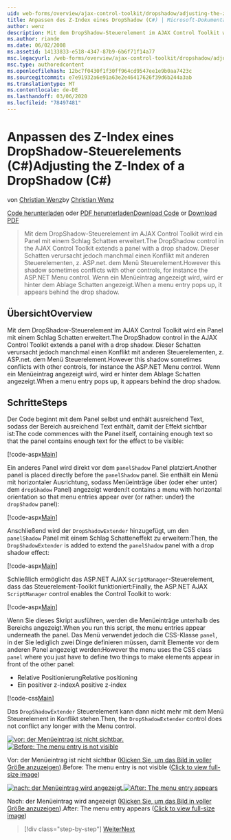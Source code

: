 ```yaml
---
uid: web-forms/overview/ajax-control-toolkit/dropshadow/adjusting-the-z-index-of-a-dropshadow-cs
title: Anpassen des Z-Index eines DropShadow (C#) | Microsoft-Dokumentation
author: wenz
description: Mit dem DropShadow-Steuerelement im AJAX Control Toolkit wird ein Panel mit einem Schlag Schatten erweitert. Dieser Schatten steht jedoch manchmal in Konflikt mit anderen Steuerelementen, für Insta...
ms.author: riande
ms.date: 06/02/2008
ms.assetid: 14133833-e518-4347-87b9-6b6f71f14a77
msc.legacyurl: /web-forms/overview/ajax-control-toolkit/dropshadow/adjusting-the-z-index-of-a-dropshadow-cs
msc.type: authoredcontent
ms.openlocfilehash: 12bc7f0430f1f30ff964cd9547ee1e9b0aa7423c
ms.sourcegitcommit: e7e91932a6e91a63e2e46417626f39d6b244a3ab
ms.translationtype: MT
ms.contentlocale: de-DE
ms.lasthandoff: 03/06/2020
ms.locfileid: "78497481"
---
```

# <a name="adjusting-the-z-index-of-a-dropshadow-c"></a><span data-ttu-id="72e68-104">Anpassen des Z-Index eines DropShadow-Steuerelements (C#)</span><span class="sxs-lookup"><span data-stu-id="72e68-104">Adjusting the Z-Index of a DropShadow (C#)</span></span>

<span data-ttu-id="72e68-105">von [Christian Wenz](https://github.com/wenz)</span><span class="sxs-lookup"><span data-stu-id="72e68-105">by [Christian Wenz](https://github.com/wenz)</span></span>

<span data-ttu-id="72e68-106">[Code herunterladen](https://download.microsoft.com/download/5/1/6/51652a81-500b-4f6b-88d3-617103e7941e/DropShadow1.cs.zip) oder [PDF herunterladen](https://download.microsoft.com/download/b/6/a/b6ae89ee-df69-4c87-9bfb-ad1eb2b23373/dropshadow1CS.pdf)</span><span class="sxs-lookup"><span data-stu-id="72e68-106">[Download Code](https://download.microsoft.com/download/5/1/6/51652a81-500b-4f6b-88d3-617103e7941e/DropShadow1.cs.zip) or [Download PDF](https://download.microsoft.com/download/b/6/a/b6ae89ee-df69-4c87-9bfb-ad1eb2b23373/dropshadow1CS.pdf)</span></span>

> <span data-ttu-id="72e68-107">Mit dem DropShadow-Steuerelement im AJAX Control Toolkit wird ein Panel mit einem Schlag Schatten erweitert.</span><span class="sxs-lookup"><span data-stu-id="72e68-107">The DropShadow control in the AJAX Control Toolkit extends a panel with a drop shadow.</span></span> <span data-ttu-id="72e68-108">Dieser Schatten verursacht jedoch manchmal einen Konflikt mit anderen Steuerelementen, z. ASP.net. dem Menü Steuerelement.</span><span class="sxs-lookup"><span data-stu-id="72e68-108">However this shadow sometimes conflicts with other controls, for instance the ASP.NET Menu control.</span></span> <span data-ttu-id="72e68-109">Wenn ein Menüeintrag angezeigt wird, wird er hinter dem Ablage Schatten angezeigt.</span><span class="sxs-lookup"><span data-stu-id="72e68-109">When a menu entry pops up, it appears behind the drop shadow.</span></span>

## <a name="overview"></a><span data-ttu-id="72e68-110">Übersicht</span><span class="sxs-lookup"><span data-stu-id="72e68-110">Overview</span></span>

<span data-ttu-id="72e68-111">Mit dem DropShadow-Steuerelement im AJAX Control Toolkit wird ein Panel mit einem Schlag Schatten erweitert.</span><span class="sxs-lookup"><span data-stu-id="72e68-111">The DropShadow control in the AJAX Control Toolkit extends a panel with a drop shadow.</span></span> <span data-ttu-id="72e68-112">Dieser Schatten verursacht jedoch manchmal einen Konflikt mit anderen Steuerelementen, z. ASP.net. dem Menü Steuerelement.</span><span class="sxs-lookup"><span data-stu-id="72e68-112">However this shadow sometimes conflicts with other controls, for instance the ASP.NET Menu control.</span></span> <span data-ttu-id="72e68-113">Wenn ein Menüeintrag angezeigt wird, wird er hinter dem Ablage Schatten angezeigt.</span><span class="sxs-lookup"><span data-stu-id="72e68-113">When a menu entry pops up, it appears behind the drop shadow.</span></span>

## <a name="steps"></a><span data-ttu-id="72e68-114">Schritte</span><span class="sxs-lookup"><span data-stu-id="72e68-114">Steps</span></span>

<span data-ttu-id="72e68-115">Der Code beginnt mit dem Panel selbst und enthält ausreichend Text, sodass der Bereich ausreichend Text enthält, damit der Effekt sichtbar ist:</span><span class="sxs-lookup"><span data-stu-id="72e68-115">The code commences with the Panel itself, containing enough text so that the panel contains enough text for the effect to be visible:</span></span>

[!code-aspx[Main](adjusting-the-z-index-of-a-dropshadow-cs/samples/sample1.aspx)]

<span data-ttu-id="72e68-116">Ein anderes Panel wird direkt vor dem `panelShadow` Panel platziert.</span><span class="sxs-lookup"><span data-stu-id="72e68-116">Another panel is placed directly before the `panelShadow` panel.</span></span> <span data-ttu-id="72e68-117">Sie enthält ein Menü mit horizontaler Ausrichtung, sodass Menüeinträge über (oder eher unter) dem `dropShadow` Panel) angezeigt werden:</span><span class="sxs-lookup"><span data-stu-id="72e68-117">It contains a menu with horizontal orientation so that menu entries appear over (or rather: under) the `dropShadow` panel):</span></span>

[!code-aspx[Main](adjusting-the-z-index-of-a-dropshadow-cs/samples/sample2.aspx)]

<span data-ttu-id="72e68-118">Anschließend wird der `DropShadowExtender` hinzugefügt, um den `panelShadow` Panel mit einem Schlag Schatteneffekt zu erweitern:</span><span class="sxs-lookup"><span data-stu-id="72e68-118">Then, the `DropShadowExtender` is added to extend the `panelShadow` panel with a drop shadow effect:</span></span>

[!code-aspx[Main](adjusting-the-z-index-of-a-dropshadow-cs/samples/sample3.aspx)]

<span data-ttu-id="72e68-119">Schließlich ermöglicht das ASP.NET AJAX `ScriptManager`-Steuerelement, dass das Steuerelement-Toolkit funktioniert:</span><span class="sxs-lookup"><span data-stu-id="72e68-119">Finally, the ASP.NET AJAX `ScriptManager` control enables the Control Toolkit to work:</span></span>

[!code-aspx[Main](adjusting-the-z-index-of-a-dropshadow-cs/samples/sample4.aspx)]

<span data-ttu-id="72e68-120">Wenn Sie dieses Skript ausführen, werden die Menüeinträge unterhalb des Bereichs angezeigt.</span><span class="sxs-lookup"><span data-stu-id="72e68-120">When you run this script, the menu entries appear underneath the panel.</span></span> <span data-ttu-id="72e68-121">Das Menü verwendet jedoch die CSS-Klasse `panel`, in der Sie lediglich zwei Dinge definieren müssen, damit Elemente vor dem anderen Panel angezeigt werden:</span><span class="sxs-lookup"><span data-stu-id="72e68-121">However the menu uses the CSS class `panel` where you just have to define two things to make elements appear in front of the other panel:</span></span>

- <span data-ttu-id="72e68-122">Relative Positionierung</span><span class="sxs-lookup"><span data-stu-id="72e68-122">Relative positioning</span></span>
- <span data-ttu-id="72e68-123">Ein positiver z-index</span><span class="sxs-lookup"><span data-stu-id="72e68-123">A positive z-index</span></span>

[!code-css[Main](adjusting-the-z-index-of-a-dropshadow-cs/samples/sample5.css)]

<span data-ttu-id="72e68-124">Das `DropShadowExtender` Steuerelement kann dann nicht mehr mit dem Menü Steuerelement in Konflikt stehen.</span><span class="sxs-lookup"><span data-stu-id="72e68-124">Then, the `DropShadowExtender` control does not conflict any longer with the Menu control.</span></span>

<span data-ttu-id="72e68-125">[![vor: der Menüeintrag ist nicht sichtbar.](adjusting-the-z-index-of-a-dropshadow-cs/_static/image2.png)](adjusting-the-z-index-of-a-dropshadow-cs/_static/image1.png)</span><span class="sxs-lookup"><span data-stu-id="72e68-125">[![Before: The menu entry is not visible](adjusting-the-z-index-of-a-dropshadow-cs/_static/image2.png)](adjusting-the-z-index-of-a-dropshadow-cs/_static/image1.png)</span></span>

<span data-ttu-id="72e68-126">Vor: der Menüeintrag ist nicht sichtbar ([Klicken Sie, um das Bild in voller Größe anzuzeigen](adjusting-the-z-index-of-a-dropshadow-cs/_static/image3.png)).</span><span class="sxs-lookup"><span data-stu-id="72e68-126">Before: The menu entry is not visible ([Click to view full-size image](adjusting-the-z-index-of-a-dropshadow-cs/_static/image3.png))</span></span>

<span data-ttu-id="72e68-127">[![nach: der Menüeintrag wird angezeigt.](adjusting-the-z-index-of-a-dropshadow-cs/_static/image5.png)](adjusting-the-z-index-of-a-dropshadow-cs/_static/image4.png)</span><span class="sxs-lookup"><span data-stu-id="72e68-127">[![After: The menu entry appears](adjusting-the-z-index-of-a-dropshadow-cs/_static/image5.png)](adjusting-the-z-index-of-a-dropshadow-cs/_static/image4.png)</span></span>

<span data-ttu-id="72e68-128">Nach: der Menüeintrag wird angezeigt ([Klicken Sie, um das Bild in voller Größe anzuzeigen](adjusting-the-z-index-of-a-dropshadow-cs/_static/image6.png)).</span><span class="sxs-lookup"><span data-stu-id="72e68-128">After: The menu entry appears ([Click to view full-size image](adjusting-the-z-index-of-a-dropshadow-cs/_static/image6.png))</span></span>

> [!div class="step-by-step"]
> [<span data-ttu-id="72e68-129">Weiter</span><span class="sxs-lookup"><span data-stu-id="72e68-129">Next</span></span>](manipulating-dropshadow-properties-from-client-code-cs.md)
